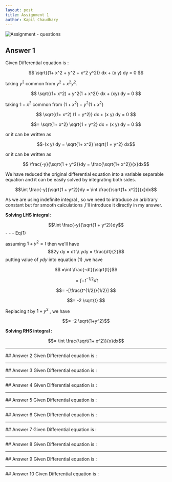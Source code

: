 ```yaml
---
layout: post
title: Assignment 1
author: Kapil Chaudhary
---
```

![Assignment - questions](//sirkapil.github.io/alpha/img/assignment1.jpg)

## Answer 1
Given Differential equation is :

$$ \sqrt{(1+ x^2 + y^2 + x^2 y^2)} dx + (x y) dy = 0 $$

taking $y^2$ common from $y^2 + x^2 y^2$.

$$ \sqrt{(1+ x^2) + y^2(1 + x^2)} dx + (xy) dy = 0 $$

taking $1+x^2$ common from $(1+ x^2) + y^2(1 + x^2)$

$$ \sqrt{(1+ x^2) (1 + y^2)} dx + (x y) dy = 0 $$

$$= \sqrt{1+ x^2} \sqrt{1 + y^2} dx + (x y) dy = 0 $$

or it can be written as

$$-(x y) dy = \sqrt{1+ x^2} \sqrt{1 + y^2} dx$$

or it can be written as

$$ \frac{-y}{\sqrt{1 + y^2}}dy = \frac{\sqrt{1+ x^2}}{x}dx$$

We have reduced the original differential equation into a variable separable equation and it can be easily solved by integrating both sides.  

$$\int \frac{-y}{\sqrt{1 + y^2}}dy = \int \frac{\sqrt{1+ x^2}}{x}dx$$

As we are using indefinite integral , so we need to introduce an arbitrary constant but for smooth calculations ,I'll introduce it directly in my answer.

<b>Solving LHS integral:</b>

$$\int \frac{-y}{\sqrt{1 + y^2}}dy$$      - - - Eq(1)

assuming $1+y^2 = t$ then we'll have $$2y dy = dt \\  ydy = \frac{dt}{2}$$
putting value of $ydy$ into equation (1) ,we have

$$ =\int \frac{-dt}{\sqrt{t}}$$

$$ =\int -t^{-1/2} dt $$

$$=  -[\frac{t^{1/2}}{1/2}] $$

$$= -2 \sqrt{t} $$

Replacing $t$ by $1+y^2$ , we have

$$= -2 \sqrt{1+y^2}$$

<b>Solving RHS integral :</b> 

$$= \int \frac{\sqrt{1+ x^2}}{x}dx$$


<hr />
## Answer 2
Given Differential equation is :


<hr />
## Answer 3
Given Differential equation is :

<hr />
## Answer 4
Given Differential equation is :

<hr />
## Answer 5
Given Differential equation is :

<hr />
## Answer 6
Given Differential equation is :

<hr />
## Answer 7
Given Differential equation is :

<hr />
## Answer 8
Given Differential equation is :

<hr />
## Answer 9
Given Differential equation is :

<hr />
## Answer 10
Given Differential equation is :

